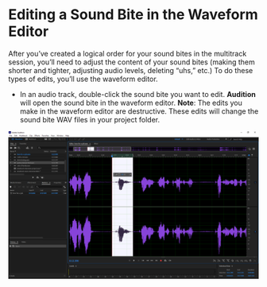 # Editing a Sound Bite in the Waveform Editor

After you’ve created a logical order for your sound bites in the multitrack session, you’ll need to adjust the content of your sound bites (making them shorter and tighter, adjusting audio levels, deleting “uhs,” etc.) To do these types of edits, you’ll use the waveform editor.

* In an audio track, double-click the sound bite you want to edit. **Audition** will open the sound bite in the waveform editor. **Note**: The edits you make in the waveform editor are destructive. These edits will change the sound bite WAV files in your project folder.

![Editing a sound bite in the Waveform Editor.](../.gitbook/assets/editing-a-sound-bite-in-the-waveform-editor.PNG)

